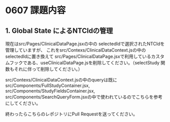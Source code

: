 # 0607 課題内容

## 1. Global State によるNTCIdの管理
現在はsrc/Pages/ClinicalDataPage.jsxの中の selectedIdで選択されたNTCIdを管理していますが、
これをsrc/Contexs/ClinicalDataContext.jsの中のselectedIdに置き換えて
src/Pages/ClinicalDataPage.jsxで利用しているカスタムフックである、useClinicalDataPage.jsを削除してください。（selectStudy 関数もそれに伴って削除してください。）

src/Contexs/ClinicalDataContext.jsの中のqueryは既にsrc/Components/FullStudyContainer.jsx, src/Components/StudyFieldsContainer.jsx, src/Components/SearchQueryForm.jsxの中で使われているのでこちらを参考にしてください。

終わったらこちらのレポジトリにPull Requestを送ってください。